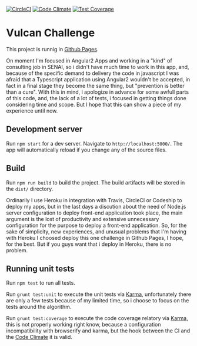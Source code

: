 [![CircleCI](https://circleci.com/gh/BrunoAzzi/vulcan-challenge.svg?style=svg)](https://circleci.com/gh/BrunoAzzi/vulcan-challenge)
[![Code Climate](https://codeclimate.com/github/BrunoAzzi/vulcan-challenge/badges/gpa.svg)](https://codeclimate.com/github/BrunoAzzi/vulcan-challenge)
[![Test Coverage](https://codeclimate.com/github/BrunoAzzi/vulcan-challenge/badges/coverage.svg)](https://codeclimate.com/github/BrunoAzzi/vulcan-challenge/coverage)

# Vulcan Challenge

This project is runnig in [Github Pages](https://brunoazzi.github.io/vulcan-challenge-static).

On moment I'm focused in Angular2 Apps and working in a "kind" of consulting job in SENAI, so i didn't have much time to work in this app, and, because of the specific demand to delivery the code in javascript I was afraid that a Typescript application using Angular2 wouldn't be accepted, in fact in a final stage they become the same thing, but "prevention is better than a cure". With this in mind, i apologize in advance for some awfull parts of this code, and, the lack of a lot of tests, i focused in getting things done considering time and scope. But I hope that this can show a piece of my experience until now.

## Development server

Run `npm start` for a dev server. Navigate to `http://localhost:5000/`. The app will automatically reload if you change any of the source files.

## Build

Run `npm run build` to build the project. The build artifacts will be stored in the `dist/` directory.

Ordinarily I use Heroku in integration with Travis, CircleCI or Codeship to deploy my apps, but in the last days a discution about the need of Node.js server configuration to deploy front-end application took place, the main argument is the lost of productivity and extensive unnecessary configuration for the purpose to deploy a front-end application. So, for the sake of simplicity, new experiences, and unusual problems that I'm having with Heroku I choosed deploy this one challenge in Github Pages, I hope, for the best. But if you guys want that i deploy in Heroku, there is no problem.

## Running unit tests

Run `npm test` to run all tests.

Run `grunt test:unit` to execute the unit tests via [Karma](https://karma-runner.github.io), unfortunately there are only a few tests because of my limited time, so i choose to focus on the tests around the algorithm.

Run `grunt test:coverage` to execute the code coverage relatory via [Karma](https://karma-runner.github.io), this is not properly working right know, because a configuration incompatibility with browserify and karma, but the hook between the CI and the [Code Climate](https://codeclimate.com/github/BrunoAzzi/vulcan-challenge) it is valid.
